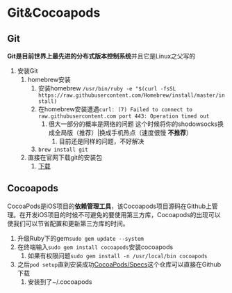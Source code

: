 # Git&Cocoapods

## Git

**Git是目前世界上最先进的分布式版本控制系统**并且它是Linux之父写的

1. 安装Git
   1. homebrew安装
      1. 安装homebrew `/usr/bin/ruby -e "$(curl -fsSL https://raw.githubusercontent.com/Homebrew/install/master/install)`
      2. 在homebrew安装遭遇`curl: (7) Failed to connect to raw.githubusercontent.com port 443: Operation timed out`
         1. 很大一部分的概率是网络的问题 这个时候将你的shodowsocks换成全局版（推荐）|换成手机热点（速度很慢 **不推荐**）
            1. 目前还是同样的问题，不好解决
      3. `brew install git`
   2. 直接在官网下载git的安装包
      1. [下载](<https://git-scm.com/downloads>)

## Cocoapods

CocoaPods是iOS项目的**依赖管理工具**，该Cocoapods项目源码在Github上管理。在开发iOS项目的时候不可避免的要使用第三方库，Cocoapods的出现可以使我们可以节省配置和更新第三方库的时间。

1. 升级Ruby下的gem`sudo gem update --system`
2. 在终端输入`sudo gem install cocoapods`安装cocoapods
   1. 如果有权限问题`sudo gem install -n /usr/local/bin cocoapods`
3. 之后`pod setup`直到安装成功[CocoaPods/Specs](https://github.com/CocoaPods/Specs)这个仓库可以直接在Github下载
   1. 安装到了~/.cocoapods
